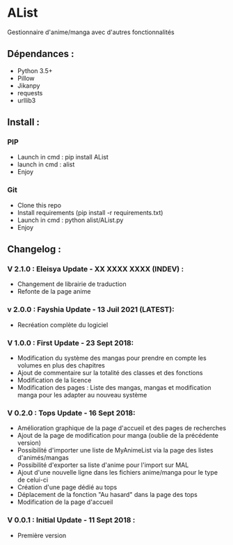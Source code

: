 # AList
Gestionnaire d'anime/manga avec d'autres fonctionnalités

## Dépendances :
- Python 3.5+
- Pillow 
- Jikanpy
- requests
- urllib3

## Install :

### PIP

- Launch in cmd : pip install AList
- launch in cmd : alist
- Enjoy

### Git

- Clone this repo
- Install requirements (pip install -r requirements.txt)
- Launch in cmd : python alist/AList.py
- Enjoy

## Changelog : 

### V 2.1.0 : Eleisya Update - XX XXXX XXXX (INDEV) :
- Changement de librairie de traduction
- Refonte de la page anime

### v 2.0.0 : Fayshia Update - 13 Juil 2021 (LATEST):
- Recréation complète du logiciel

### V 1.0.0 : First Update - 23 Sept 2018:
- Modification du système des mangas pour prendre en compte les volumes en plus des chapitres
- Ajout de commentaire sur la totalité des classes et des fonctions
- Modification de la licence
- Modification des pages : Liste des mangas, mangas et modification manga pour les adapter au nouveau système

### V 0.2.0 : Tops Update - 16 Sept 2018:
- Amélioration graphique de la page d'accueil et des pages de recherches
- Ajout de la page de modification pour manga (oublie de la précédente version)
- Possibilité d'importer une liste de MyAnimeList via la page des listes d'animés/mangas
- Possibilité d'exporter sa liste d'anime pour l'import sur MAL
- Ajout d'une nouvelle ligne dans les fichiers anime/manga pour le type de celui-ci
- Création d'une page dédié au tops
- Déplacement de la fonction "Au hasard" dans la page des tops
- Modification de la page d'accueil

### V 0.0.1 : Initial Update - 11 Sept 2018 :
- Première version

